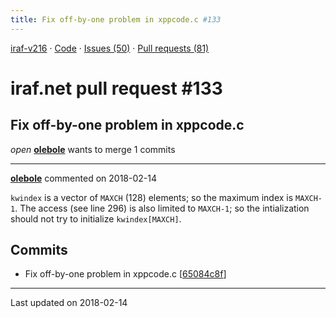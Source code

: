 ```yaml
---
title: Fix off-by-one problem in xppcode.c #133
---
```


[iraf-v216](/iraf-v216) · [Code](https://github.com/iraf-community/iraf/tree/iraf-v216) · [Issues (50)](/iraf-v216/issues) · [Pull requests (81)](/iraf-v216/issues/pulls)

# iraf.net pull request #133
## Fix off-by-one problem in xppcode.c
*open* **[olebole](https://github.com/olebole)** wants to merge 1 commits

- - - -

**[olebole](https://github.com/olebole)** commented on 2018-02-14

`kwindex` is a vector of `MAXCH` (128) elements; so the maximum index is `MAXCH-1`. The access (see line 296) is also limited to `MAXCH-1`; so the intialization should not try to initialize `kwindex[MAXCH]`.

## Commits

* Fix off-by-one problem in xppcode.c [[65084c8f](https://github.com/iraf-community/iraf/commit/65084c8f20c1a8dc6af27b99ba662d9a5db3e278)]

- - - -

Last updated on 2018-02-14
